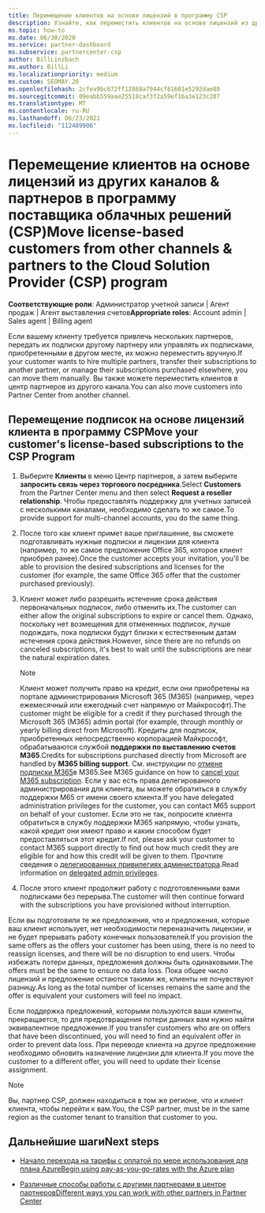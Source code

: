 ```yaml
---
title: Перемещение клиентов на основе лицензий в программу CSP
description: Узнайте, как переместить клиентов на основе лицензий из других каналов или другого партнера в программу поставщика облачных решений (CSP) в центре партнеров.
ms.topic: how-to
ms.date: 06/30/2020
ms.service: partner-dashboard
ms.subservice: partnercenter-csp
author: BillLinzbach
ms.author: BillLi
ms.localizationpriority: medium
ms.custom: SEOMAY.20
ms.openlocfilehash: 2cfea9bc672ff12868a7944cf81601e5292dae80
ms.sourcegitcommit: 09eabb559aae25518caf3f2a59ef16a3e123c207
ms.translationtype: MT
ms.contentlocale: ru-RU
ms.lasthandoff: 06/23/2021
ms.locfileid: "112489906"
---
```

# <a name="move-license-based-customers-from-other-channels--partners-to-the-cloud-solution-provider-csp-program"></a><span data-ttu-id="78c77-103">Перемещение клиентов на основе лицензий из других каналов & партнеров в программу поставщика облачных решений (CSP)</span><span class="sxs-lookup"><span data-stu-id="78c77-103">Move license-based customers from other channels & partners to the Cloud Solution Provider (CSP) program</span></span>

<span data-ttu-id="78c77-104">**Соответствующие роли**: Администратор учетной записи | Агент продаж | Агент выставления счетов</span><span class="sxs-lookup"><span data-stu-id="78c77-104">**Appropriate roles**: Account admin | Sales agent | Billing agent</span></span>

<span data-ttu-id="78c77-105">Если вашему клиенту требуется привлечь нескольких партнеров, передать их подписки другому партнеру или управлять их подписками, приобретенными в другом месте, их можно переместить вручную.</span><span class="sxs-lookup"><span data-stu-id="78c77-105">If your customer wants to hire multiple partners, transfer their subscriptions to another partner, or manage their subscriptions purchased elsewhere, you can move them manually.</span></span> <span data-ttu-id="78c77-106">Вы также можете переместить клиентов в центр партнеров из другого канала.</span><span class="sxs-lookup"><span data-stu-id="78c77-106">You can also move customers into Partner Center from another channel.</span></span>

## <a name="move-your-customers-license-based-subscriptions-to-the-csp-program"></a><span data-ttu-id="78c77-107">Перемещение подписок на основе лицензий клиента в программу CSP</span><span class="sxs-lookup"><span data-stu-id="78c77-107">Move your customer's license-based subscriptions to the CSP Program</span></span>

1. <span data-ttu-id="78c77-108">Выберите **Клиенты** в меню Центр партнеров, а затем выберите **запросить связь через торгового посредника**.</span><span class="sxs-lookup"><span data-stu-id="78c77-108">Select **Customers** from the Partner Center menu and then select **Request a reseller relationship**.</span></span> <span data-ttu-id="78c77-109">Чтобы предоставлять поддержку для учетных записей с несколькими каналами, необходимо сделать то же самое.</span><span class="sxs-lookup"><span data-stu-id="78c77-109">To provide support for multi-channel accounts, you do the same thing.</span></span>

2. <span data-ttu-id="78c77-110">После того как клиент примет ваше приглашение, вы сможете подготавливать нужные подписки и лицензии для клиента (например, то же самое предложение Office 365, которое клиент приобрел ранее).</span><span class="sxs-lookup"><span data-stu-id="78c77-110">Once the customer accepts your invitation, you'll be able to provision the desired subscriptions and licenses for the customer (for example, the same Office 365 offer that the customer purchased previously).</span></span>

3. <span data-ttu-id="78c77-111">Клиент может либо разрешить истечение срока действия первоначальных подписок, либо отменить их.</span><span class="sxs-lookup"><span data-stu-id="78c77-111">The customer can either allow the original subscriptions to expire or cancel them.</span></span> <span data-ttu-id="78c77-112">Однако, поскольку нет возмещения для отмененных подписок, лучше подождать, пока подписки будут близки к естественным датам истечения срока действия.</span><span class="sxs-lookup"><span data-stu-id="78c77-112">However, since there are no refunds on canceled subscriptions, it's best to wait until the  subscriptions are near the natural expiration dates.</span></span>


   >[!NOTE]
   ><span data-ttu-id="78c77-113">Клиент может получить право на кредит, если они приобретены на портале администрирования Microsoft 365 (M365) (например, через ежемесячный или ежегодный счет напрямую от Майкрософт).</span><span class="sxs-lookup"><span data-stu-id="78c77-113">The customer might be eligible for a credit if they purchased through the Microsoft 365 (M365) admin portal (for example, through monthly or yearly billing direct from Microsoft).</span></span> <span data-ttu-id="78c77-114">Кредиты для подписок, приобретенных непосредственно корпорацией Майкрософт, обрабатываются службой **поддержки по выставлению счетов M365**.</span><span class="sxs-lookup"><span data-stu-id="78c77-114">Credits for subscriptions purchased directly from Microsoft are handled by **M365 billing support**.</span></span> <span data-ttu-id="78c77-115">См. инструкции по [отмене подписки M365](/microsoft-365/commerce/subscriptions/cancel-your-subscription)в M365.</span><span class="sxs-lookup"><span data-stu-id="78c77-115">See M365 guidance on how to [cancel your M365 subscription](/microsoft-365/commerce/subscriptions/cancel-your-subscription).</span></span> <span data-ttu-id="78c77-116">Если у вас есть права делегированного администрирования для клиента, вы можете обратиться в службу поддержки M65 от имени своего клиента.</span><span class="sxs-lookup"><span data-stu-id="78c77-116">If you have delegated administration privileges for the customer, you can contact M65 support on behalf of your customer.</span></span> <span data-ttu-id="78c77-117">Если это не так, попросите клиента обратиться в службу поддержки M365 напрямую, чтобы узнать, какой кредит они имеют право и каким способом будет предоставляться этот кредит.</span><span class="sxs-lookup"><span data-stu-id="78c77-117">If not, please ask your customer to contact M365 support directly to find out how much credit they are eligible for and how this credit will be given to them.</span></span> <span data-ttu-id="78c77-118">Прочтите сведения о [делегированных привилегиях администратора](customers-revoke-admin-privileges.md).</span><span class="sxs-lookup"><span data-stu-id="78c77-118">Read information on [delegated admin privileges](customers-revoke-admin-privileges.md).</span></span>


4. <span data-ttu-id="78c77-119">После этого клиент продолжит работу с подготовленными вами подписками без перерыва.</span><span class="sxs-lookup"><span data-stu-id="78c77-119">The customer will then continue forward with the subscriptions you have provisioned without interruption.</span></span>

<span data-ttu-id="78c77-120">Если вы подготовили те же предложения, что и предложения, которые ваш клиент использует, нет необходимости переназначить лицензии, и не будет прерывать работу конечных пользователей.</span><span class="sxs-lookup"><span data-stu-id="78c77-120">If you provision the same offers as the offers your customer has been using, there is no need to reassign licenses, and there will be no disruption to end users.</span></span> <span data-ttu-id="78c77-121">Чтобы избежать потери данных, предложения должны быть одинаковыми.</span><span class="sxs-lookup"><span data-stu-id="78c77-121">The offers must be the same to ensure no data loss.</span></span> <span data-ttu-id="78c77-122">Пока общее число лицензий и предложение остаются такими же, клиенты не почувствуют разницу.</span><span class="sxs-lookup"><span data-stu-id="78c77-122">As long as the total number of licenses remains the same and the offer is equivalent your customers will feel no impact.</span></span>

<span data-ttu-id="78c77-123">Если поддержка предложений, которыми пользуются ваши клиенты, прекращается, то для предотвращения потери данных вам нужно найти эквивалентное предложение.</span><span class="sxs-lookup"><span data-stu-id="78c77-123">If you transfer customers who are on offers that have been discontinued, you will need to find an equivalent offer in order to prevent data loss.</span></span> <span data-ttu-id="78c77-124">При переводе клиента на другое предложение необходимо обновить назначение лицензии для клиента.</span><span class="sxs-lookup"><span data-stu-id="78c77-124">If you move the customer to a different offer, you will need to update their license assignment.</span></span>

>[!NOTE]
> <span data-ttu-id="78c77-125">Вы, партнер CSP, должен находиться в том же регионе, что и клиент клиента, чтобы перейти к вам.</span><span class="sxs-lookup"><span data-stu-id="78c77-125">You, the CSP partner, must be in the same region as the customer tenant to transition that customer to you.</span></span>

## <a name="next-steps"></a><span data-ttu-id="78c77-126">Дальнейшие шаги</span><span class="sxs-lookup"><span data-stu-id="78c77-126">Next steps</span></span>

- [<span data-ttu-id="78c77-127">Начало перехода на тарифы с оплатой по мере использования для плана Azure</span><span class="sxs-lookup"><span data-stu-id="78c77-127">Begin using pay-as-you-go-rates with the Azure plan</span></span>](azure-plan-get-started.md)
 

- [<span data-ttu-id="78c77-128">Различные способы работы с другими партнерами в центре партнеров</span><span class="sxs-lookup"><span data-stu-id="78c77-128">Different ways you can work with other partners in Partner Center</span></span>](work-with-other-partners.md)